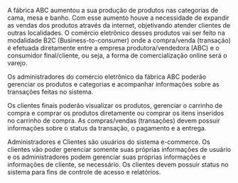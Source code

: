 A fábrica ABC aumentou a sua produção de produtos nas categorias de cama, mesa e banho. Com esse aumento houve a necessidade de expandir as vendas dos produtos através da internet, objetivando atender clientes de outras localidades. O comércio eletrônico desses produtos vai ser feito na modalidade B2C (Business-to-consumer) onde a compra/venda (transação) é efetuada diretamente entre a empresa produtora/vendedora (ABC) e o consumidor final/cliente, ou seja, a forma de comercialização online será o varejo.
       
Os administradores do comércio eletrônico da fábrica ABC poderão gerenciar os produtos e categorias e acompanhar informações sobre as transações feitas no sistema.
       
Os clientes finais poderão visualizar os produtos, gerenciar o carrinho de compra e comprar os produtos diretamente ou comprar os itens inseridos no carrinho de compra. As compras/vendas (transações) devem possuir informações sobre o status da transação, o pagamento e a entrega.
       
Administradores e Clientes são usuários do sistema e-commerce. Os clientes vão poder gerenciar somente suas próprias informações de usuário e os administradores podem gerenciar suas próprias informações e informações de cliente, se necessário. Os clientes devem possuir status no sistema para fins de controle de acesso e relatórios.